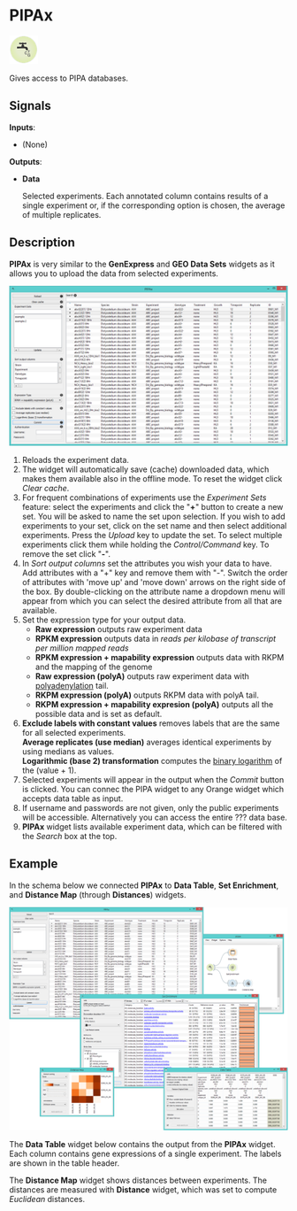 PIPAx
=====

![Widget icon](icons/pipax.png)

Gives access to PIPA databases.

Signals
-------

**Inputs**:

- (None)

**Outputs**:

- **Data**

  Selected experiments. Each annotated column contains results
  of a single experiment or, if the corresponding option is
  chosen, the average of multiple replicates.

Description
-----------

**PIPAx** is very similar to the **GenExpress** and **GEO Data Sets** widgets as it allows you to upload the data from 
selected experiments.

![PIPA widget](images/PIPAx-stamped.png)

1. Reloads the experiment data.
2. The widget will automatically save (cache) downloaded data, which makes them available also in the offline mode. To reset    the widget click *Clear cache*.
3. For frequent combinations of experiments use the *Experiment Sets*
   feature: select the experiments and click the "**+**" button to create a new set. You will be asked to name the
   set upon selection. If you wish to add experiments to your set, click on the set name and then select
   additional experiments. Press the *Upload* key to update the set. To select multiple experiments click them while holding 
   the *Control/Command* key. To remove the set click "**-**".
4. In *Sort output columns* set the attributes you wish your data to have. Add attributes with a "+" key and remove them
   with "-". Switch the order of attributes with 'move up' and 'move down' arrows on the right side of the box. By
   double-clicking on the attribute name a dropdown menu will appear from which you can select the desired attribute
   from all that are available.
5. Set the expression type for your output data.
   - **Raw expression** outputs raw experiment data
   - **RPKM expression** outputs data in *reads per kilobase of transcript per million mapped reads*
   - **RPKM expression + mapability expression** outputs data with RKPM and the mapping of the genome
   - **Raw expression (polyA)** outputs raw experiment data with [polyadenylation](https://en.wikipedia.org/wiki/Polyadenylation) tail.
   - **RKPM expression (polyA)** outputs RKPM data with polyA tail.
   - **RKPM expression + mapability expresion (polyA)** outputs all the possible data and is set as default.
6. **Exclude labels with constant values** removes labels that are the same for all selected experiments.<br>
   **Average replicates (use median)** averages identical experiments by using medians as values.<br>
   **Logarithmic (base 2) transformation** computes the [binary logarithm](https://en.wikipedia.org/wiki/Binary_logarithm) of     the (value + 1).
7. Selected experiments will appear in the output when the *Commit* button is clicked. You can connec 
   the PIPA widget to any Orange widget which accepts data table as input.
8. If username and passwords are not given, only the public experiments will be accessible. Alternatively you can access 
   the entire ??? data base.
9. **PIPAx** widget lists available experiment data, which can be filtered with the *Search* box at the top.

Example
-------

In the schema below we connected **PIPAx** to **Data Table**, **Set Enrichment**, and **Distance Map**
(through **Distances**) widgets.

<img src="images/PIPA-Example.png" alt="image" width="600">

The **Data Table** widget below contains the output from the **PIPAx** widget.
Each column contains gene expressions of a single experiment. The labels
are shown in the table header.

The **Distance Map** widget shows distances between experiments. The
distances are measured with **Distance** widget, which was set to
compute *Euclidean* distances.
